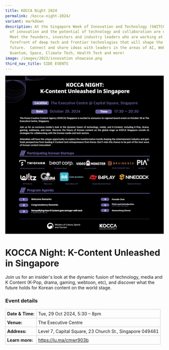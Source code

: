 ```yaml
---
title: KOCCA Night 2024
permalink: /kocca-night-2024/
variant: markdown
description: At the Singapore Week of Innovation and Technology (SWITCH) sparks
  of innovation and the potential of technology and collaboration are unleashed.
  Meet the founders, investors and industry leaders who are working at the
  forefront of deep tech and frontier technologies that will shape the
  future.  Connect and share ideas with leaders in the areas of AI, Web3,
  Quantum, Space, Climate Tech, Health Tech and more!
image: /images/2023/innovation showcase.png
third_nav_title: SIDE EVENTS
---
```

![Graphic with text KOCCA NIGHT: K-Content Unleashed in Singapore](/images/2024/Graphics_Side_Events/2024_side_event_KOCCA.png)

# KOCCA Night: K-Content Unleashed in Singapore

Join us for an insider's look at the dynamic fusion of technology, media and K Content (K-Pop, drama, gaming, webtoon, etc), and discover what the future holds for Korean content on the world stage.  

### Event details
<table style="border-collapse: collapse; width: 100%;">
  <tbody><tr>
    <td style="width: 20%; border: 1px solid #CCCCCC; padding: 5px; font-weight: bold; text-align: left; vertical-align: middle;">Date &amp; Time:</td>
    <td style="border: 1px solid #CCCCCC; padding: 5px; text-align: left; vertical-align: middle;">Tue, 29 Oct 2024, 5:30 – 8pm</td>
  </tr>
  <tr>
    <td style="width: 20%; border: 1px solid #CCCCCC; padding: 5px; font-weight: bold; text-align: left; vertical-align: middle;">Venue:</td>
    <td style="border: 1px solid #CCCCCC; padding: 5px; text-align: left; vertical-align: middle;">The Executive Centre</td>
  </tr>
  <tr>
    <td style="width: 20%; border: 1px solid #CCCCCC; padding: 5px; font-weight: bold; text-align: left; vertical-align: middle;">Address:</td>
    <td style="border: 1px solid #CCCCCC; padding: 5px; text-align: left; vertical-align: middle;">Level 7, Capital Square, 23 Church St., Singapore 049481</td>
  </tr>
  <tr>
    <td style="width: 20%; border: 1px solid #CCCCCC; padding: 5px; font-weight: bold; text-align: left; vertical-align: middle;">Learn more:</td>
    <td style="border: 1px solid #CCCCCC; padding: 5px; text-align: left; vertical-align: middle;"><a target="_blank" href="https://lu.ma/cmwr903b">https://lu.ma/cmwr903b</a></td>
  </tr>
</tbody></table>
